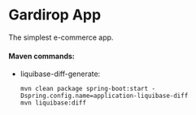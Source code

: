 # Gardirop App
The simplest e-commerce app. 

#### Maven commands:
- liquibase-diff-generate: 
  ```
  mvn clean package spring-boot:start -Dspring.config.name=application-liquibase-diff
  mvn liquibase:diff
  ```